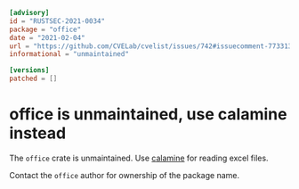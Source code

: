 ```toml
[advisory]
id = "RUSTSEC-2021-0034"
package = "office"
date = "2021-02-04"
url = "https://github.com/CVELab/cvelist/issues/742#issuecomment-773313783"
informational = "unmaintained"

[versions]
patched = []
```

# office is unmaintained, use calamine instead

The `office` crate is unmaintained. Use [calamine](https://crates.io/crates/calamine)
for reading excel files.

Contact the `office` author for ownership of the package name.
